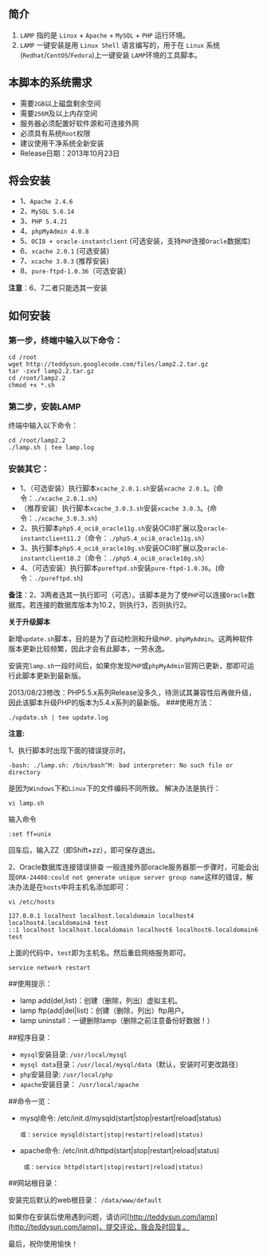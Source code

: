 ## 简介
1.  `LAMP` 指的是 `Linux` + `Apache` + `MySQL` + `PHP` 运行环境。
2.	`LAMP` 一键安装是用 `Linux Shell` 语言编写的，用于在 `Linux` 系统(`Redhat`/`CentOS`/`Fedora`)上一键安装 `LAMP`环境的工具脚本。

## 本脚本的系统需求
* 需要`2GB`以上磁盘剩余空间
* 需要`256M`及以上内存空间
* 服务器必须配置好软件源和可连接外网
* 必须具有系统`Root`权限
* 建议使用干净系统全新安装
* Release日期：2013年10月23日

## 将会安装
* 1、`Apache 2.4.6`
* 2、`MySQL 5.6.14`
* 3、`PHP 5.4.21`
* 4、`phpMyAdmin 4.0.8`
* 5、`OCI8 + oracle-instantclient`  (可选安装，支持`PHP`连接`Oracle`数据库)
* 6、`xcache 2.0.1` (可选安装)
* 7、`xcache 3.0.3` (推荐安装)
* 8、`pure-ftpd-1.0.36`（可选安装）

**注意**：6、7二者只能选其一安装

## 如何安装
### 第一步，终端中输入以下命令：

    cd /root
    wget http://teddysun.googlecode.com/files/lamp2.2.tar.gz
    tar -zxvf lamp2.2.tar.gz
    cd /root/lamp2.2
    chmod +x *.sh

### 第二步，安装LAMP
终端中输入以下命令：

    cd /root/lamp2.2
    ./lamp.sh | tee lamp.log

### 安装其它：

* 1、（可选安装）执行脚本`xcache_2.0.1.sh`安装`xcache 2.0.1`。(命令：`./xcache_2.0.1.sh`)
*   （推荐安装）执行脚本`xcache_3.0.3.sh`安装`xcache 3.0.3`。(命令：`./xcache_3.0.3.sh`)
* 2、执行脚本`php5.4_oci8_oracle11g.sh`安装OCI8扩展以及`oracle-instantclient11.2`（命令：`./php5.4_oci8_oracle11g.sh`）
* 3、执行脚本`php5.4_oci8_oracle10g.sh`安装OCI8扩展以及`oracle-instantclient10.2`（命令：`./php5.4_oci8_oracle10g.sh`）
* 4、（可选安装）执行脚本`pureftpd.sh`安装`pure-ftpd-1.0.36`。(命令：`./pureftpd.sh`)

**备注**：2、3两者选其一执行即可（可选）。该脚本是为了使`PHP`可以连接`Oracle`数据库。若连接的数据库版本为10.2，则执行3，否则执行2。


**关于升级脚本**

新增`update.sh`脚本，目的是为了自动检测和升级`PHP、phpMyAdmin`。这两种软件版本更新比较频繁，因此才会有此脚本，一劳永逸。

安装完`lamp.sh`一段时间后，如果你发现`PHP`或`phpMyAdmin`官网已更新，那即可运行此脚本更新到最新版。

2013/08/23修改：PHP5.5.x系列Release没多久，待测试其兼容性后再做升级，因此该脚本升级PHP的版本为5.4.x系列的最新版。
###使用方法：

    ./update.sh | tee update.log

**注意:**

1、执行脚本时出现下面的错误提示时。

    -bash: ./lamp.sh: /bin/bash^M: bad interpreter: No such file or directory

是因为`Windows`下和`Linux`下的文件编码不同所致。
解决办法是执行：

    vi lamp.sh
输入命令

    :set ff=unix 

回车后，输入ZZ（即Shift+zz），即可保存退出。

2、Oracle数据库连接错误排查
一般连接外部oracle服务器那一步骤时，可能会出现`ORA-24408:could not generate unique server group name`这样的错误，解决办法是在`hosts`中将主机名添加即可：

    vi /etc/hosts

    127.0.0.1 localhost localhost.localdomain localhost4 localhost4.localdomain4 test
    ::1 localhost localhost.localdomain localhost6 localhost6.localdomain6 test

上面的代码中，`test`即为主机名。然后重启网络服务即可。

    service network restart

##使用提示：

* lamp add(del,list)：创建（删除，列出）虚拟主机。
* lamp ftp(add|del|list)：创建（删除，列出）ftp用户。
* lamp uninstall：一键删除lamp（删除之前注意备份好数据！）

##程序目录：

* `mysql`安装目录: `/usr/local/mysql`
* `mysql data`目录：`/usr/local/mysql/data`（默认，安装时可更改路径）
* `php`安装目录: `/usr/local/php`
* `apache`安装目录： `/usr/local/apache`

##命令一览：
* mysql命令: /etc/init.d/mysqld(start|stop|restart|reload|status)

      或：service mysqld(start|stop|restart|reload|status)
* apache命令: /etc/init.d/httpd(start|stop|restart|reload|status)

       或：service httpd(start|stop|restart|reload|status)      

##网站根目录：

安装完后默认的web根目录： `/data/www/default`

如果你在安装后使用遇到问题，请访问[http://teddysun.com/lamp](http://teddysun.com/lamp)，提交评论，我会及时回复。

最后，祝你使用愉快！
